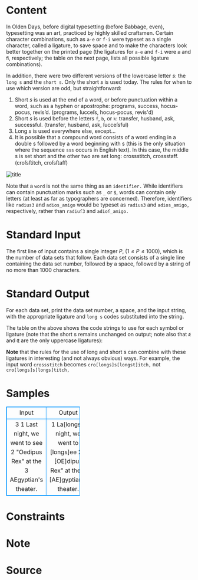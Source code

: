 
# Content

In Olden Days, before digital typesetting (before Babbage, even), typesetting was an art, practiced by highly skilled craftsmen. Certain character combinations, such as `a-e` or `f-i` were typeset as a single character, called a ligature, to save space and to make the characters look better together on the printed page (the ligatures for `a-e` and `f-i` were `æ` and `ﬁ`, respectively; the table on the next page, lists all possible ligature combinations).

In addition, there were two different versions of the lowercase letter $s$: the `long s` and the `short s`. Only the short $s$ is used today. The rules for when to use which version are odd, but straightforward: 
1. Short $s$ is used at the end of a word, or before punctuation within a word, such as a hyphen or apostrophe: programs, success, hocus-pocus, revis’d. (programs, ſucceſs, hocus-pocus, revis'd)
2. Short $s$ is used before the letters `f`, `b`, or `k`: transfer, husband, ask, successful. (transfer, husband, ask, ſucceſsful)
3. Long $s$ is used everywhere else, except...
4. It is possible that a compound word consists of a word ending in a double s followed by a word beginning with s (this is the only situation where the sequence `sss` occurs in English text). In this case, the middle s is set short and the other two are set long: crossstitch, crossstaff. (croſsﬅitch, croſsﬅaﬀ) 

![title](/source/lutece/old-fashioned-typesetting/img/aHR0cHM6Ly9oZXJhbm8uZ2l0aHViLmlvL2ltYWdlcy9MdXRlY2UvMzQxLnBuZw==.png)

Note that a `word` is not the same thing as an `identifier.` While identifiers can contain punctuation marks such as `_` or `$`, words can contain only letters (at least as far as typographers are concerned). Therefore, identifiers like `radius3` and `adios_amigo` would be typeset as `radius3` and `adios_amigo,` respectively, rather than `radiuſ3` and `adioſ_amigo.`

# Standard Input

The first line of input contains a single integer $P$, ($1\leq P\leq 1000$), which is the number of data sets that follow. Each data set consists of a single line containing the data set number, followed by a space, followed by a string of no more than $1000$ characters.

# Standard Output

For each data set, print the data set number, a space, and the input string, with the appropriate ligature and `long s` codes substituted into the string.

The table on the above shows the code strings to use for each symbol or ligature (note that the short s remains unchanged on output; note also that `Æ` and `Œ` are the only uppercase ligatures):

**Note** that the rules for the use of long and short s can combine with these ligatures in interesting (and not always obvious) ways. For example, the input word `crossstitch` becomes `cro[longs]s[longst]itch,` not `cro[longs]s[longs]titch,`

# Samples

<style>
        table,table tr th, table tr td { border:1px solid #0094ff; }
        table { width: 200px; min-height: 25px; line-height: 25px; text-align: center; border-collapse: collapse;}   
    </style>
<table>
	<tr>
		<td>Input</td>
		<td>Output</td>
	</tr>
<tr><td>3
1 Last night, we went to see
2 "Oedipus Rex" at the 
3 AEgyptian's theater.</td><td>1 La[longst] night, we went to [longs]ee
2 "[OE]dipus Rex" at the 
3 [AE]gyptian's theater.</td></tr></table>


# Constraints



# Note



# Source


